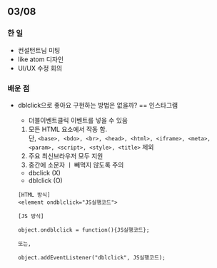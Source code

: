 ## 03/08

### 한 일

- 컨설턴트님 미팅
- like atom 디자인
- UI/UX 수정 회의

### 배운 점

- dblclick으로 좋아요 구현하는 방법은 없을까? == 인스타그램

  - 더블이벤트클릭 이벤트를 넣을 수 있음

  1. 모든 HTML 요소에서 작동 함. <br>
     단, `<base>, <bdo>, <br>, <head>, <html>, <iframe>, <meta>, <param>, <script>, <style>, <title>` 제외
  2. 주요 최신브라우저 모두 지원
  3. 중간에 소문자 ㅣ 빼먹지 않도록 주의 <br>

  - dbclick (X)
  - dblclick (O)

  ```
  [HTML 방식]
  <element ondblclick="JS실행코드">

  [JS 방식]

  object.ondblclick = function(){JS실행코드};

  또는,

  object.addEventListener("dblclick", JS실행코드);
  ```
